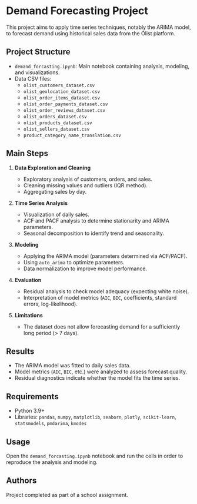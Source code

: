 # Demand Forecasting Project

This project aims to apply time series techniques, notably the ARIMA model, to forecast demand using historical sales data from the Olist platform.

## Project Structure

- `demand_forcasting.ipynb`: Main notebook containing analysis, modeling, and visualizations.
- Data CSV files:
    - `olist_customers_dataset.csv`
    - `olist_geolocation_dataset.csv`
    - `olist_order_items_dataset.csv`
    - `olist_order_payments_dataset.csv`
    - `olist_order_reviews_dataset.csv`
    - `olist_orders_dataset.csv`
    - `olist_products_dataset.csv`
    - `olist_sellers_dataset.csv`
    - `product_category_name_translation.csv`

## Main Steps

1. **Data Exploration and Cleaning**
     - Exploratory analysis of customers, orders, and sales.
     - Cleaning missing values and outliers (IQR method).
     - Aggregating sales by day.

2. **Time Series Analysis**
     - Visualization of daily sales.
     - ACF and PACF analysis to determine stationarity and ARIMA parameters.
     - Seasonal decomposition to identify trend and seasonality.

3. **Modeling**
     - Applying the ARIMA model (parameters determined via ACF/PACF).
     - Using `auto_arima` to optimize parameters.
     - Data normalization to improve model performance.

4. **Evaluation**
     - Residual analysis to check model adequacy (expecting white noise).
     - Interpretation of model metrics (`AIC`, `BIC`, coefficients, standard errors, log-likelihood).

5. **Limitations**
     - The dataset does not allow forecasting demand for a sufficiently long period (> 7 days).

## Results

- The ARIMA model was fitted to daily sales data.
- Model metrics (`AIC`, `BIC`, etc.) were analyzed to assess forecast quality.
- Residual diagnostics indicate whether the model fits the time series.

## Requirements

- Python 3.9+
- Libraries: `pandas`, `numpy`, `matplotlib`, `seaborn`, `plotly`, `scikit-learn`, `statsmodels`, `pmdarima`, `kmodes`

## Usage

Open the `demand_forcasting.ipynb` notebook and run the cells in order to reproduce the analysis and modeling.

## Authors

Project completed as part of a school assignment.
